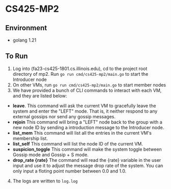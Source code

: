 # CS425-MP2

## Environment
* golang 1.21


## To Run
1. Log into (fa23-cs425-1801.cs.illinois.edu), cd to the project root directory of mp2. Run `go run cmd/cs425-mp2/main.go` to start the Introducer node
2. On other VMs, run `go run cmd/cs425-mp2/main.go` to start member nodes
3. We have provided a bunch of CLI commands to interact with each VM, and they are listed below:
*  **leave**. This command will ask the current VM to gracefully leave the system and enter the "LEFT" mode. That is, it neither respond to any external gossips nor send any gossip messages.
* **rejoin** This command will bring a "LEFT" node back to the group with a new node ID by sending a introduction message to the Introducer node.
* **list_mem** This command will list all the entries in the current VM's membership list. 
* **list_self** This command will list the node ID of the current VM. 
* **suspicion_toggle** This command will make the system toggle between Gossip mode and Gossip + S mode. 
* **drop_rate {rate}** The command will read the {rate} variable in the user input and use it to adjust the message drop rate of the system. You can only input a floting point number between 0.0 and 1.0. 

4. The logs are written to `log.log`